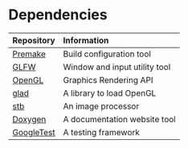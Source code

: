 # Dependencies

|Repository|Information|
|:------------|:----------|
|[Premake](https://premake.github.io/)|Build configuration tool|
|[GLFW](https://github.com/compvisia/glfw)|Window and input utility tool|
|[OpenGL](https://opengl.org/)|Graphics Rendering API|
|[glad](https://glad.dav1d.de/)|A library to load OpenGL|
|[stb](https://github.com/nothings/stb)|An image processor|
|[Doxygen](https://github.com/doxygen/doxygen)|A documentation website tool|
|[GoogleTest](https://github.com/google/googletest)|A testing framework|